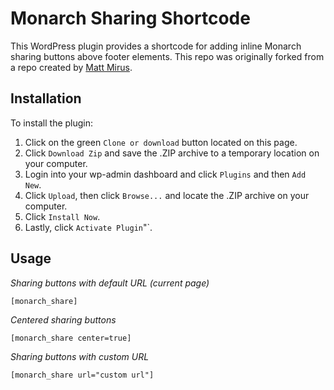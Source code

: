 # Monarch Sharing Shortcode
This WordPress plugin provides a shortcode for adding inline Monarch sharing buttons above footer elements. This repo was originally forked from a repo created by [Matt Mirus](https://github.com/mmirus).

## Installation
To install the plugin:
  1. Click on the green `Clone or download` button located on this page.
  2. Click `Download Zip` and save the .ZIP archive to a temporary location on your computer.
  3. Login into your wp-admin dashboard and click `Plugins` and then `Add New`.
  4. Click `Upload`, then click `Browse...` and locate the .ZIP archive on your computer.
  5. Click `Install Now`.
  6. Lastly, click `Activate Plugin`"`.

## Usage

*Sharing buttons with default URL (current page)*
```
[monarch_share]
```

*Centered sharing buttons*
```
[monarch_share center=true]
```

*Sharing buttons with custom URL*
```
[monarch_share url="custom url"]
```
